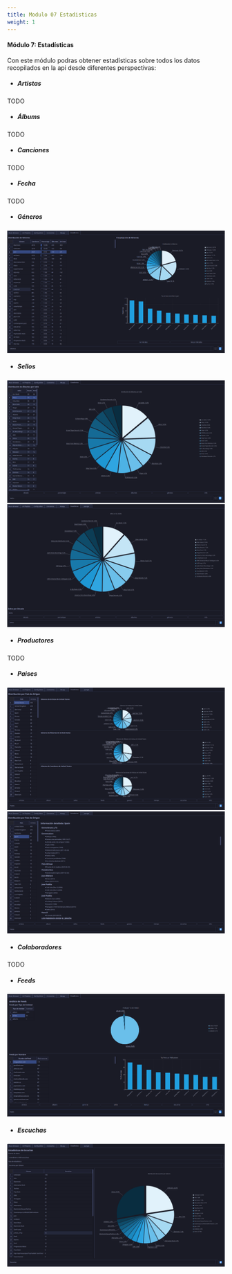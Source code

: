 ```yaml
---
title: Modulo 07 Estadisticas
weight: 1
---
```


#### Módulo 7: Estadísticas




Con este módulo podras obtener estadísticas sobre todos los datos recopilados en la api desde diferentes perspectivas:

- ##### Artistas
TODO
- ##### Álbums
TODO
- ##### Canciones
TODO
- ##### Fecha
TODO
- ##### Géneros
![Pasted image 20250509154058.png](Pasted-image-20250509154058.png)
- ##### Sellos
![Pasted image 20250509154215.png](Pasted-image-20250509154215.png)
![Pasted image 20250509185300.png](Pasted-image-20250509185300.png)
- ##### Productores
TODO
- ##### Paises
![Pasted image 20250509185022.png](Pasted-image-20250509185022.png)
![Pasted image 20250509185136.png](Pasted-image-20250509185136.png)
- ##### Colaboradores
TODO
- ##### Feeds
![Pasted image 20250509154308.png](Pasted-image-20250509154308.png)
- ##### Escuchas
![Pasted image 20250509185412.png](Pasted-image-20250509185412.png)